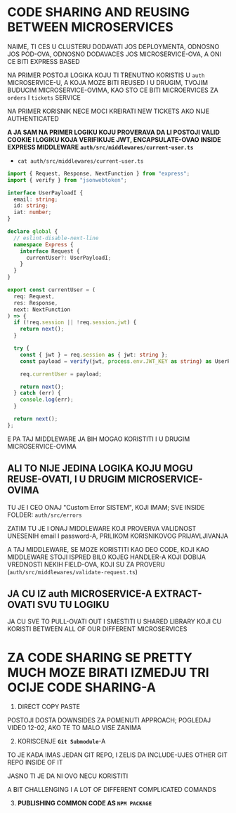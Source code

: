 # CODE SHARING AND REUSING BETWEEN MICROSERVICES

NAIME, TI CES U CLUSTERU DODAVATI JOS DEPLOYMENTA, ODNOSNO JOS POD-OVA, ODNOSNO DODAVACES JOS MICROSERVICE-OVA, A ONI CE BITI EXPRESS BASED

NA PRIMER POSTOJI LOGIKA KOJU TI TRENUTNO KORISTIS U `auth` MICROSERVICE-U, A KOJA MOZE BITI REUSED I U DRUGIM, TVOJIM BUDUCIM MICROSERVICE-OVIMA, KAO STO CE BITI MICROERVICES ZA `orders` I `tickets` SERVICE

NA PRIMER KORISNIK NECE MOCI KREIRATI NEW TICKETS AKO NIJE AUTHENTICATED

**A JA SAM NA PRIMER LOGIKU KOJU PROVERAVA DA LI POSTOJI VALID COOKIE I LOGIKU KOJA VERIFIKUJE JWT, ENCAPSULATE-OVAO INSIDE EXPRESS MIDDLEWARE `auth/src/middlewares/current-user.ts`**

- `cat auth/src/middlewares/current-user.ts`

```ts
import { Request, Response, NextFunction } from "express";
import { verify } from "jsonwebtoken";

interface UserPayloadI {
  email: string;
  id: string;
  iat: number;
}

declare global {
  // eslint-disable-next-line
  namespace Express {
    interface Request {
      currentUser?: UserPayloadI;
    }
  }
}

export const currentUser = (
  req: Request,
  res: Response,
  next: NextFunction
) => {
  if (!req.session || !req.session.jwt) {
    return next();
  }

  try {
    const { jwt } = req.session as { jwt: string };
    const payload = verify(jwt, process.env.JWT_KEY as string) as UserPayloadI;

    req.currentUser = payload;

    return next();
  } catch (err) {
    console.log(err);
  }

  return next();
};

```

E PA TAJ MIDDLEWARE JA BIH MOGAO KORISTITI I U DRUGIM MICROSERVICE-OVIMA

## ALI TO NIJE JEDINA LOGIKA KOJU MOGU REUSE-OVATI, I U DRUGIM MICROSERVICE-OVIMA

TU JE I CEO ONAJ "Custom Error SISTEM", KOJI IMAM; SVE INSIDE FOLDER: `auth/src/errors`

ZATIM TU JE I ONAJ MIDDLEWARE KOJI PROVERVA VALIDNOST UNESENIH email I password-A, PRILIKOM KORISNIKOVOG PRIJAVLJIVANJA

A TAJ MIDDLEWARE, SE MOZE KORISTITI KAO DEO CODE, KOJI KAO MIDDLEWARE STOJI ISPRED BILO KOJEG HANDLER-A KOJI DOBIJA VREDNOSTI NEKIH FIELD-OVA, KOJI SU ZA PROVERU (`auth/src/middlewares/validate-request.ts`)

## JA CU IZ auth MICROSERVICE-A EXTRACT-OVATI SVU TU LOGIKU

JA CU SVE TO PULL-OVATI OUT I SMESTITI U SHARED LIBRARY KOJI CU KORISTI BETWEEN ALL OF OUR DIFFERENT MICROSERVICES

# ZA CODE SHARING SE PRETTY MUCH MOZE BIRATI IZMEDJU TRI OCIJE CODE SHARING-A

1. DIRECT COPY PASTE

POSTOJI DOSTA DOWNSIDES ZA POMENUTI APPROACH; POGLEDAJ VIDEO 12-02, AKO TE TO MALO VISE ZANIMA

2. KORISCENJE **`Git Submodule`**-A

TO JE KADA IMAS JEDAN GIT REPO, I ZELIS DA INCLUDE-UJES OTHER GIT REPO INSIDE OF IT

JASNO TI JE DA NI OVO NECU KORISTITI

A BIT CHALLENGING I A LOT OF DIFFERENT COMPLICATED COMANDS

3. **PUBLISHING COMMON CODE AS `NPM PACKAGE`**
